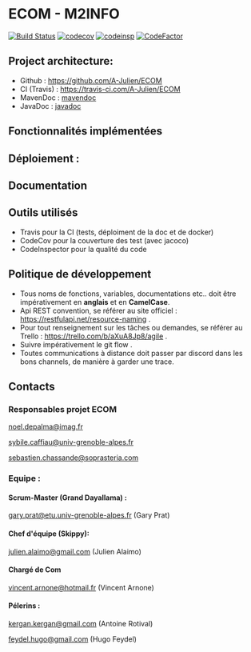 #  ECOM - M2INFO


[![Build Status](https://travis-ci.com/A-Julien/devops.svg?branch=master)](https://travis-ci.com/A-Julien/ECOM) 
[![codecov](https://codecov.io/gh/A-Julien/devops/branch/master/graph/badge.svg)](https://codecov.io/gh/A-Julien/ECOM)
[![codeinsp](https://www.code-inspector.com/project/13966/score/svg)](https://frontend.code-inspector.com/public/project/13966/ECOM/dashboard)
[![CodeFactor](https://www.codefactor.io/repository/github/a-julien/ECOM/badge)](https://www.codefactor.io/repository/github/a-julien/ECOM)

## Project architecture:

*	Github : https://github.com/A-Julien/ECOM
*	CI (Travis) : https://travis-ci.com/A-Julien/ECOM
*	MavenDoc : [mavendoc](https://a-julien.github.io/ECOM)
*   JavaDoc : [javadoc]()

## Fonctionnalités implémentées

## Déploiement :

## Documentation

## Outils utilisés

* Travis pour la CI (tests, déploiment de la doc et de docker)
* CodeCov pour la couverture des test (avec jacoco)
* CodeInspector pour la qualité du code

## Politique de développement 

* Tous noms de fonctions, variables, documentations etc.. doit être impérativement en **anglais** et en **CamelCase**.
* Api REST convention, se référer au site officiel : https://restfulapi.net/resource-naming .
* Pour tout renseignement sur les tâches ou demandes, se référer au Trello : https://trello.com/b/aXuA8Jp8/agile .
* Suivre impérativement le git flow .
* Toutes communications à distance doit passer par discord dans les bons channels, de manière à garder une trace.
 
## Contacts

### Responsables projet ECOM
noel.depalma@imag.fr

sybile.caffiau@univ-grenoble-alpes.fr

sebastien.chassande@soprasteria.com

### Equipe : 

#### Scrum-Master (Grand Dayallama) : 

gary.prat@etu.univ-grenoble-alpes.fr (Gary Prat)

#### Chef d'équipe (Skippy): 

julien.alaimo@gmail.com (Julien Alaimo)

#### Chargé de Com

vincent.arnone@hotmail.fr (Vincent Arnone)

#### Pélerins : 

kergan.kergan@gmail.com (Antoine Rotival)

feydel.hugo@gmail.com (Hugo Feydel)


